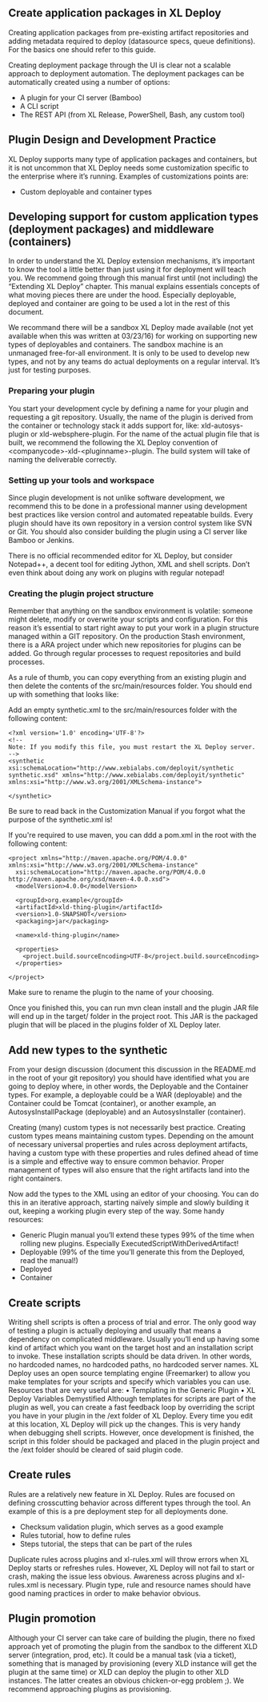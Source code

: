 ## Create application packages in XL Deploy

Creating application packages from pre-existing artifact repositories and adding metadata required to deploy (datasource specs, queue definitions). For the basics one should refer to this guide.

Creating deployment package through the UI is clear not a scalable approach to deployment automation. The deployment packages can be automatically created using a number of options:

-	A plugin for your CI server (Bamboo)
-	A CLI script 
-	The REST API (from XL Release, PowerShell, Bash, any custom tool)

## Plugin Design and Development Practice

XL Deploy supports many type of application packages and containers, but it is not uncommon that XL Deploy needs some customization specific to the enterprise where it’s running. Examples of customizations points are:

-	Custom deployable and container types

## Developing support for custom application types (deployment packages) and middleware (containers)

In order to understand the XL Deploy extension mechanisms, it’s important to know the tool a little better than just using it for deployment will teach you. We recommend going through this manual first until (not including) the “Extending XL Deploy” chapter. This manual explains essentials concepts of what moving pieces there are under the hood. Especially deployable, deployed and container are going to be used a lot in the rest of this document.

We recommand there will be a sandbox XL Deploy made available (not yet available when this was written at 03/23/16) for working on supporting new types of deployables and containers. The sandbox machine is an unmanaged free-for-all environment. It is only to be used to develop new types, and not by any teams do actual deployments on a regular interval. It’s just for testing purposes.

### Preparing your plugin

You start your development cycle by defining a name for your plugin and requesting a git repository. Usually, the name of the plugin is derived from the container or technology stack it adds support for, like: xld-autosys-plugin or xld-websphere-plugin.  For the name of the actual plugin file that is built, we recommend the following the XL Deploy convention of \<companycode\>-xld-\<pluginname\>-plugin. The build system will take of naming the deliverable correctly.

### Setting up your tools and workspace

Since plugin development is not unlike software development, we recommend this to be done in a professional manner using development best practices like version control and automated repeatable builds. Every plugin should have its own repository in a version control system like SVN or Git. You should also consider building the plugin using a CI server like Bamboo or Jenkins.

There is no official recommended editor for XL Deploy, but consider Notepad++, a decent tool for editing Jython, XML and shell scripts. Don’t even think about doing any work on plugins with regular notepad!

### Creating the plugin project structure

Remember that anything on the sandbox environment is volatile: someone might delete, modify or overwrite your scripts and configuration. For this reason it’s essential to start right away to put your work in a plugin structure managed within a GIT repository. On the production Stash environment, there is a ARA project under which new repositories for plugins can be added. Go through regular processes to request repositories and build processes.

As a rule of thumb, you can copy everything from an existing plugin and then delete the contents of the src/main/resources folder. You should end up with something that looks like:
 
Add an empty synthetic.xml to the src/main/resources folder with the following content:
````
<?xml version='1.0' encoding='UTF-8'?>
<!--
Note: If you modify this file, you must restart the XL Deploy server.
-->
<synthetic xsi:schemaLocation="http://www.xebialabs.com/deployit/synthetic synthetic.xsd" xmlns="http://www.xebialabs.com/deployit/synthetic" xmlns:xsi="http://www.w3.org/2001/XMLSchema-instance">
 
</synthetic>
````

Be sure to read back in the Customization Manual if you forgot what the purpose of the synthetic.xml is!

If you're required to use maven, you can ddd a pom.xml in the root with the following content:
````
<project xmlns="http://maven.apache.org/POM/4.0.0" xmlns:xsi="http://www.w3.org/2001/XMLSchema-instance"
  xsi:schemaLocation="http://maven.apache.org/POM/4.0.0 http://maven.apache.org/xsd/maven-4.0.0.xsd">
  <modelVersion>4.0.0</modelVersion>

  <groupId>org.example</groupId>
  <artifactId>xld-thing-plugin</artifactId>
  <version>1.0-SNAPSHOT</version>
  <packaging>jar</packaging>

  <name>xld-thing-plugin</name>

  <properties>
    <project.build.sourceEncoding>UTF-8</project.build.sourceEncoding>
  </properties>

</project>
````

Make sure to rename the plugin to the name of your choosing.

Once you finished this, you can run mvn clean install and the plugin JAR file will end up in the target/ folder in the project root. This JAR is the packaged plugin that will be placed in the plugins folder of XL Deploy later.

## Add new types to the synthetic

From your design discussion (document this discussion in the README.md in the root of your git repository) you should have identified what you are going to deploy where, in other words, the Deployable and the Container types. For example, a deployable could be a WAR (deployable) and the Container could be Tomcat (container), or another example, an AutosysInstallPackage (deployable) and an AutosysInstaller (container).

Creating (many) custom types is not necessarily best practice. Creating custom types means maintaining custom types. Depending on the amount of necessary universal properties and rules across deployment artifacts, having a custom type with these properties and rules defined ahead of time is a simple and effective way to ensure common behavior. Proper management of types will also ensure that the right artifacts land into the right containers. 

Now add the types to the XML using an editor of your choosing. You can do this in an iterative approach, starting naïvely simple and slowly building it out, keeping a working plugin every step of the way.
Some handy resources:
-	Generic Plugin manual you’ll extend these types 99% of the time when rolling new plugins. Especially ExecutedScriptWithDerivedArtifact!
-	Deployable (99% of the time you’ll generate this from the Deployed, read the manual!)
-	Deployed
-	Container

## Create scripts

Writing shell scripts is often a process of trial and error. The only good way of testing a plugin is actually deploying and usually that means a dependency on complicated middleware. Usually you’ll end up having some kind of artifact which you want on the target host and an installation script to invoke. These installation scripts should be data driven. In other words, no hardcoded names, no hardcoded paths, no hardcoded server names. XL Deploy uses an open source templating engine (Freemarker) to allow you make templates for your scripts and specify which variables you can use. Resources that are very useful are:
•	Templating in the Generic Plugin
•	XL Deploy Variables Demystified
Although templates for scripts are part of the plugin as well, you can create a fast feedback loop by overriding the script you have in your plugin in the /ext folder of XL Deploy. Every time you edit at this location, XL Deploy will pick up the changes. This is very handy when debugging shell scripts. However, once development is finished, the script in this folder should be packaged and placed in the plugin project and the /ext folder should be cleared of said plugin code. 

## Create rules
Rules are a relatively new feature in XL Deploy. Rules are focused on defining crosscutting behavior across different types through the tool. An example of this is a pre deployment step for all deployments done.

-	Checksum validation plugin, which serves as a good example
-	Rules tutorial, how to define rules
-	Steps tutorial, the steps that can be part of the rules

Duplicate rules across plugins and xl-rules.xml will throw errors when XL Deploy starts or refreshes rules. However, XL Deploy will not fail to start or crash, making the issue less obvious. Awareness across plugins and xl-rules.xml is necessary. Plugin type, rule and resource names should have good naming practices in order to make behavior obvious. 

## Plugin promotion

Although your CI server can take care of building the plugin, there no fixed approach yet of promoting the plugin from the sandbox to the different XLD server (integration, prod, etc). It could be a manual task (via a ticket), something that is managed by provisioning (every XLD instance will get the plugin at the same time) or XLD can deploy the plugin to other XLD instances. The latter creates an obvious chicken-or-egg problem ;).
We recommend approaching plugins as provisioning.
